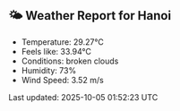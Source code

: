 <!-- WEATHER-START -->
## 🌤 Weather Report for Hanoi

- Temperature: 29.27°C
- Feels like: 33.94°C
- Conditions: broken clouds
- Humidity: 73%
- Wind Speed: 3.52 m/s

Last updated: 2025-10-05 01:52:23 UTC
<!-- WEATHER-END -->
